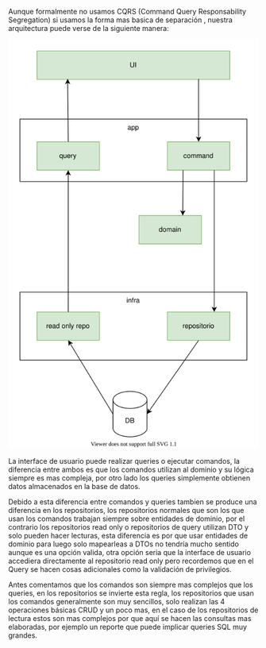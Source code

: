 Aunque formalmente no usamos CQRS (Command Query Responsability Segregation) si usamos la forma mas basica de separación , nuestra arquitectura puede verse de la siguiente manera:

![](https://raw.githubusercontent.com/bambucode/resources/3b9df4b468c373f603f34ceeecb7f093ec1b9a11/cqrs2.svg)

La interface de usuario puede realizar queries o ejecutar comandos, la diferencia entre ambos es que los comandos utilizan al dominio y su lógica siempre es mas compleja, por otro lado los queries simplemente obtienen datos almacenados en la base de datos.

Debido a esta diferencia entre comandos y queries tambien se produce una diferencia en los repositorios, los repositorios normales que son los que usan los comandos trabajan siempre sobre entidades de dominio, por el contrario los repositorios read only o repositorios de query utilizan DTO y solo pueden hacer lecturas, esta diferencia es por que usar entidades de dominio para luego solo mapearleas a DTOs no tendría mucho sentido aunque es una opción valida, otra opción seria que la interface de usuario accediera directamente al repositorio read only pero recordemos que en el Query se hacen cosas adicionales como la validación de privilegios.

Antes comentamos que los comandos son siempre mas complejos que los queries, en los repositorios se invierte esta regla, los repositorios que usan los comandos generalmente son muy sencillos, solo realizan las 4 operaciones básicas CRUD y un poco mas, en el caso de los repositorios de lectura estos son mas complejos por que aquí se hacen las consultas mas elaboradas, por ejemplo un reporte que puede implicar queries SQL muy grandes.
